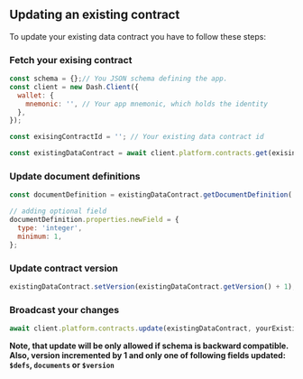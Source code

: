 ## Updating an existing contract

To update your existing data contract you have to follow these steps:

### Fetch your exising contract

```js
const schema = {};// You JSON schema defining the app.
const client = new Dash.Client({
  wallet: {
    mnemonic: '', // Your app mnemonic, which holds the identity
  },
});

const exisingContractId = ''; // Your existing data contract id

const existingDataContract = await client.platform.contracts.get(exisingContractId);
```

### Update document definitions

```js
const documentDefinition = existingDataContract.getDocumentDefinition('myDocumentType');

// adding optional field
documentDefinition.properties.newField = {
  type: 'integer',
  minimum: 1,
};
```

### Update contract version

```js
existingDataContract.setVersion(existingDataContract.getVersion() + 1);
```

### Broadcast your changes

```js
await client.platform.contracts.update(existingDataContract, yourExistingIdentity);
```

**Note, that update will be only allowed if schema is backward compatible. Also, version incremented by 1 and only one of following fields updated: `$defs`, `documents` or `$version`**
